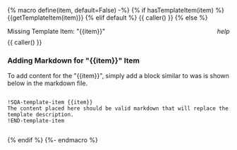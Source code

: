 {% macro define(item, default=False) -%}
{% if hasTemplateItem(item) %}
  {{getTemplateItem(item)}}
{% elif default %}
  {{ caller() }}
{% else %}
<div class="admonition error">
  <div class="admonition-title">
    <p style="margin-bottom:8px;">Missing Template Item: "{{item}}"
    <a class="waves-effect waves-light btn-floating red" data-target="moose-modal-help-data-0" style="float:right;">
      <i class="material-icons">help</i>
    </a>
    </p>
  </div>
  <div class="admonition-message" markdown="1">
    {{ caller() }}
  </div>
  <div class="modal" id="moose-modal-help-data-0">
    <div class="modal-content">
      <h3>Adding Markdown for "{{item}}" Item</h3>
      <p>To add content for the "{{item}}", simply add a block similar to was is shown below in the markdown file.</p>
      <pre><code class="language-text">
!SQA-template-item {{item}}
The content placed here should be valid markdown that will replace the template description.
!END-template-item
      </code></pre>
    </div>
  </div>
</div>
{% endif %}
{%- endmacro %}
